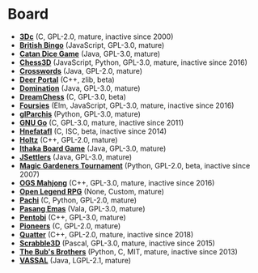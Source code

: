 [comment]: # (autogenerated content, do not edit)
# Board

- **[3Dc](../3dc.md)** (C, GPL-2.0, mature, inactive since 2000)
- **[British Bingo](../british_bingo.md)** (JavaScript, GPL-3.0, mature)
- **[Catan Dice Game](../catan_dice_game.md)** (Java, GPL-3.0, mature)
- **[Chess3D](../chess3d.md)** (JavaScript, Python, GPL-3.0, mature, inactive since 2016)
- **[Crosswords](../crosswords.md)** (Java, GPL-2.0, mature)
- **[Deer Portal](../deer_portal.md)** (C++, zlib, beta)
- **[Domination](../domination.md)** (Java, GPL-3.0, mature)
- **[DreamChess](../dreamchess.md)** (C, GPL-3.0, beta)
- **[Foursies](../foursies.md)** (Elm, JavaScript, GPL-3.0, mature, inactive since 2016)
- **[glParchis](../glparchis.md)** (Python, GPL-3.0, mature)
- **[GNU Go](../gnu_go.md)** (C, GPL-3.0, mature, inactive since 2011)
- **[Hnefatafl](../hnefatafl.md)** (C, ISC, beta, inactive since 2014)
- **[Holtz](../holtz.md)** (C++, GPL-2.0, mature)
- **[Ithaka Board Game](../ithaka_board_game.md)** (Java, GPL-3.0, mature)
- **[JSettlers](../jsettlers.md)** (Java, GPL-3.0, mature)
- **[Magic Gardeners Tournament](../magic_gardeners_tournament.md)** (Python, GPL-2.0, beta, inactive since 2007)
- **[OGS Mahjong](../ogs_mahjong.md)** (C++, GPL-3.0, mature, inactive since 2016)
- **[Open Legend RPG](../open_legend_rpg.md)** (None, Custom, mature)
- **[Pachi](../pachi.md)** (C, Python, GPL-2.0, mature)
- **[Pasang Emas](../pasang_emas.md)** (Vala, GPL-3.0, mature)
- **[Pentobi](../pentobi.md)** (C++, GPL-3.0, mature)
- **[Pioneers](../pioneers.md)** (C, GPL-2.0, mature)
- **[Quatter](../quatter.md)** (C++, GPL-2.0, mature, inactive since 2018)
- **[Scrabble3D](../scrabble3d.md)** (Pascal, GPL-3.0, mature, inactive since 2015)
- **[The Bub's Brothers](../the_bubs_brothers.md)** (Python, C, MIT, mature, inactive since 2013)
- **[VASSAL](../vassal.md)** (Java, LGPL-2.1, mature)
